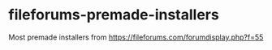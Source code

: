 # fileforums-premade-installers
Most premade installers from https://fileforums.com/forumdisplay.php?f=55
